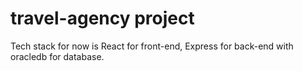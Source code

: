# travel-agency project
Tech stack for now is React for front-end, Express for back-end with oracledb for database.
